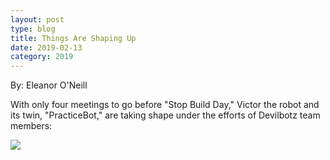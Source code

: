 ```yaml
---
layout: post
type: blog
title: Things Are Shaping Up
date: 2019-02-13
category: 2019
---
```

By: Eleanor O'Neill

With only four meetings to go before "Stop Build Day," Victor the robot and its twin, "PracticeBot," are taking shape under the efforts of Devilbotz team members:

<img class="img-responsive body-img" data-fancybox src="{{site.baseurl}}/images/uploads/2019/02/IMG_20190213_180727-2048x1536.jpg" />

